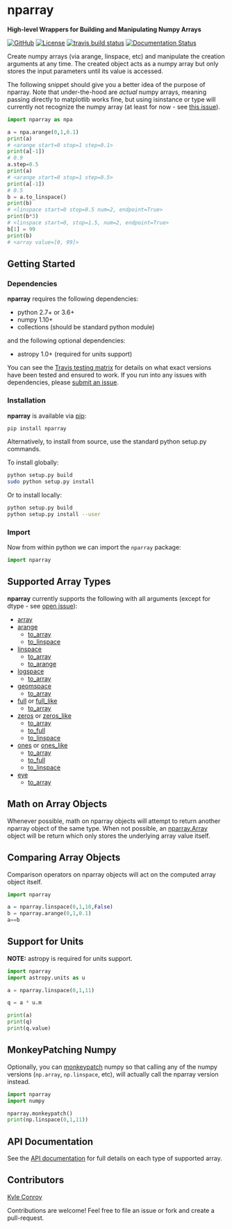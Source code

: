 # nparray

**High-level Wrappers for Building and Manipulating Numpy Arrays**

[![GitHub](https://img.shields.io/badge/github-kecnry%2Fnparray-blue.svg)](https://github.com/kecnry/nparray)
[![License](https://img.shields.io/badge/license-GPL3-blue.svg)](https://github.com/kecnry/nparray/blob/master/LICENSE)
[![travis build status](https://travis-ci.org/kecnry/nparray.svg?branch=master)](https://travis-ci.org/kecnry/nparray)
[![Documentation Status](https://readthedocs.org/projects/nparray/badge/?version=latest)](https://nparray.readthedocs.io/en/latest/?badge=latest)


Create numpy arrays (via arange, linspace, etc) and manipulate the creation arguments at any time.  The created object acts as a numpy array but only stores the input parameters until its value is accessed.

The following snippet should give you a better idea of the purpose of nparray.  Note that under-the-hood are *actual* numpy arrays, meaning passing directly to matplotlib works fine, but using isinstance or type will currently not recognize the numpy array (at least for now - see [this issue](https://github.com/kecnry/nparray/issues/6)).

```py
import nparray as npa

a = npa.arange(0,1,0.1)
print(a)
# <arange start=0 stop=1 step=0.1>
print(a[-1])
# 0.9
a.step=0.5
print(a)
# <arange start=0 stop=1 step=0.5>
print(a[-1])
# 0.5
b = a.to_linspace()
print(b)
# <linspace start=0 stop=0.5 num=2, endpoint=True>
print(b*3)
# <linspace start=0, stop=1.5, num=2, endpoint=True>
b[1] = 99
print(b)
# <array value=[0, 99]>
```

## Getting Started

### Dependencies

**nparray** requires the following dependencies:

  - python 2.7+ or 3.6+
  - numpy 1.10+
  - collections (should be standard python module)

and the following optional dependencies:

  - astropy 1.0+ (required for units support)


You can see the [Travis testing matrix](https://travis-ci.org/kecnry/nparray) for
details on what exact versions have been tested and ensured to work.  If you run
into any issues with dependencies, please [submit an issue](https://github.com/kecnry/nparray/issues/new).

### Installation

**nparray** is available via [pip](https://pypi.org/project/nparray/):

```sh
pip install nparray
```

Alternatively, to install from source, use the standard python setup.py commands.

To install globally:
```sh
python setup.py build
sudo python setup.py install
```

Or to install locally:
```sh
python setup.py build
python setup.py install --user
```

### Import

Now from within python we can import the `nparray` package:

```py
import nparray
```

## Supported Array Types

**nparray** currently supports the following with all arguments (except for dtype - see [open issue](https://github.com/kecnry/nparray/issues/8)):

* [array](api/nparray.array.md)
* [arange](api/nparray.arange.md)
    * [to_array](api/Arange.to_array.md)
    * [to_linspace](api/Arange.to_linspace.md)
* [linspace](api/nparray.linspace.md)
    * [to_array](api/Linspace.to_array.md)
    * [to_arange](api/Linspace.to_arange.md)
* [logspace](api/nparray.logspace.md)
    * [to_array](api/Logspace.to_array.md)
* [geomspace](api/nparray.geomspace.md)
    * [to_array](api/Geomspace.to_array.md)
* [full](api/nparray.full.md) or [full_like](api/nparray.full_like.md)
    * [to_array](api/Full.to_array.md)
* [zeros](api/nparray.zeros.md) or [zeros_like](api/nparray.zeros_like.md)
    * [to_array](api/Zeros.to_array.md)
    * [to_full](api/Zeros.to_full.md)
    * [to_linspace](api/Zeros.to_linspace.md)
* [ones](api/nparray.ones.md) or [ones_like](api/nparray.ones_like.md)
    * [to_array](api/Ones.to_array.md)
    * [to_full](api/Ones.to_full.md)
    * [to_linspace](api/Ones.to_linspace.md)
* [eye](api/nparray.eye.md)
    * [to_array](api/Eye.to_array.md)


## Math on Array Objects

Whenever possible, math on nparray objects will attempt to return another
nparray object of the same type.  When not possible, an [nparray.Array](api/Array.md)
object will be return which only stores the underlying array value itself.

## Comparing Array Objects

Comparison operators on nparray objects will act on the computed array object
itself.

```py
import nparray

a = nparray.linspace(0,1,10,False)
b = nparray.arange(0,1,0.1)
a==b
```

## Support for Units

**NOTE:** astropy is required for units support.

```py
import nparray
import astropy.units as u

a = nparray.linspace(0,1,11)

q = a * u.m

print(a)
print(q)
print(q.value)
```

## MonkeyPatching Numpy

Optionally, you can [monkeypatch](api/nparray.monkeypatch.md) numpy so that calling
any of the numpy versions (`np.array`, `np.linspace`, etc), will actually call
the nparray version instead.

```py
import nparray
import numpy

nparray.monkeypatch()
print(np.linspace(0,1,11))
```

## API Documentation

See the [API documentation](./api.md) for full details on each type of supported array.

## Contributors

[Kyle Conroy](https://github.com/kecnry)

Contributions are welcome!  Feel free to file an issue or fork and create a pull-request.
